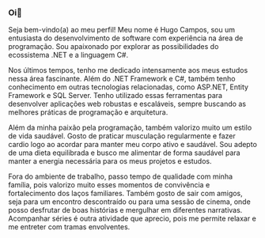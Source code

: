 ### Oi👋
Seja bem-vindo(a) ao meu perfil! Meu nome é Hugo Campos, sou um entusiasta do desenvolvimento de software com experiência na área de programação. Sou apaixonado por explorar as possibilidades do ecossistema .NET e a linguagem C#.

Nos últimos tempos, tenho me dedicado intensamente aos meus estudos nessa área fascinante. Além do .NET Framework e C#, também tenho conhecimento em outras tecnologias relacionadas, como ASP.NET, Entity Framework e SQL Server. Tenho utilizado essas ferramentas para desenvolver aplicações web robustas e escaláveis, sempre buscando as melhores práticas de programação e arquitetura.

Além da minha paixão pela programação, também valorizo muito um estilo de vida saudável. Gosto de praticar musculação regularmente e fazer cardio logo ao acordar para manter meu corpo ativo e saudável. Sou adepto de uma dieta equilibrada e busco me alimentar de forma saudável para manter a energia necessária para os meus projetos e estudos.

Fora do ambiente de trabalho, passo tempo de qualidade com minha família, pois valorizo muito esses momentos de convivência e fortalecimento dos laços familiares. Também gosto de sair com amigos, seja para um encontro descontraído ou para uma sessão de cinema, onde posso desfrutar de boas histórias e mergulhar em diferentes narrativas. Acompanhar séries é outra atividade que aprecio, pois me permite relaxar e me entreter com tramas envolventes.
